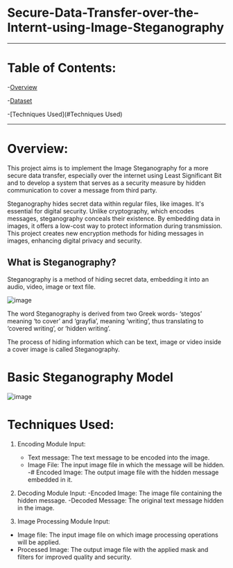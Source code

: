 # Secure-Data-Transfer-over-the-Internt-using-Image-Steganography
* * *

# Table of Contents:

-[Overview](#Overview)

-[Dataset](#Dataset)

-[Techniques Used](#Techniques Used)

* * *


# Overview:

This project aims is to implement the Image Steganography for a more secure data transfer, especially over the internet using Least Significant Bit and to develop a system that serves as a security measure by hidden communication to cover a message from third party.

Steganography hides secret data within regular files, like images. It's essential for digital security. Unlike cryptography, which encodes messages, steganography conceals their existence. By embedding data in images, it offers a low-cost way to protect information during transmission. This project creates new encryption methods for hiding messages in images, enhancing digital privacy and security.

## What is Steganography?

Steganography is a method of hiding secret data, embedding it into an audio, video, image or text file.


![image](https://github.com/user-attachments/assets/c428a4c4-1ec1-4071-9bcf-4d55c9e27a16)



The word Steganography is derived from two Greek words- ‘stegos’ meaning ‘to cover’ and ‘grayfia’, meaning ‘writing’, thus translating to ‘covered writing’, or ‘hidden writing’. 

The process of hiding information which can be text, image or video inside a cover image is called Steganography. 

# Basic Steganography Model

![image](https://github.com/user-attachments/assets/63e7538a-93b1-4cf0-8cd6-a86bfbb3ddd8)


# Techniques Used:


1. Encoding Module
   Input:
   - Text message: The text message to be encoded into the image.
   - Image File: The input image file in which the message will be hidden.
     -# Encoded Image: The output image file with the hidden message embedded in it.

 2. Decoding Module
    Input:
    -Encoded Image: The image file containing the hidden message.
    -Decoded Message: The original text message hidden in the image.

3. Image Processing Module
   Input:
  - Image file: The input image file on which image processing operations will be applied.
  - Processed Image: The output image file with the applied mask and filters for improved 
   quality and security.

